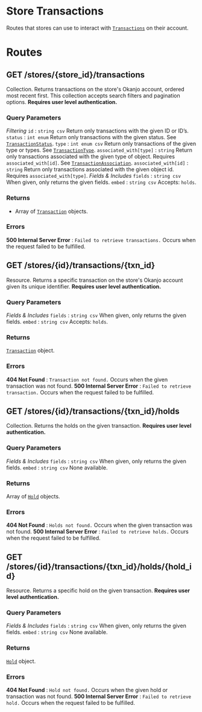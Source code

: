 # Store Transactions

Routes that stores can use to interact with [`Transactions`](Objects.html#Transaction) on their account.


# Routes

## GET /stores/{store_id}/transactions

Collection. Returns transactions on the store's Okanjo account, ordered most recent first. This collection accepts search filters and pagination options. **Requires user level authentication.**


### Query Parameters

*Filtering*
`id`
:   `string csv` Return only transactions with the given ID or ID’s.
`status`
:   `int enum` Return only transactions with the given status. See [`TransactionStatus`](Constants.html#TransactionStatus).
`type`
:   `int enum csv` Return only transactions of the given type or types. See [`TransactionType`](Constants.html#TransactionType).
`associated_with[type]`
:   `string` Return only transactions associated with the given type of object. Requires `associated_with[id]`. See [`TransactionAssociation`](Constants.html#TransactionAssociation).
`associated_with[id]`
:   `string` Return only transactions associated with the given object id. Requires `associated_with[type]`.
*Fields & Includes*
`fields`
:   `string csv` When given, only returns the given fields.
`embed`
:   `string csv` Accepts: `holds`.

### Returns

* Array of [`Transaction`](Objects.html#Transaction) objects.

### Errors

**500 Internal Server Error**
:   `Failed to retrieve transactions.` Occurs when the request failed to be fulfilled.


## GET /stores/{id}/transactions/{txn_id}

Resource. Returns a specific transaction on the store's Okanjo account given its unique identifier. **Requires user level authentication.**

### Query Parameters

*Fields & Includes*
`fields`
:   `string csv` When given, only returns the given fields.
`embed`
:   `string csv` Accepts: `holds`.

### Returns

[`Transaction`](Objects.html#Transaction) object.

### Errors

**404 Not Found**
:   `Transaction not found.` Occurs when the given transaction was not found.
**500 Internal Server Error**
:   `Failed to retrieve transaction.` Occurs when the request failed to be fulfilled.


## GET /stores/{id}/transactions/{txn_id}/holds

Collection. Returns the holds on the given transaction. **Requires user level authentication.**

### Query Parameters

*Fields & Includes*
`fields`
:   `string csv` When given, only returns the given fields.
`embed`
:   `string csv` None available.

### Returns

Array of [`Hold`](Objects.html#Hold) objects.

### Errors

**404 Not Found**
:   `Holds not found.` Occurs when the given transaction was not found.
**500 Internal Server Error**
:   `Failed to retrieve holds.` Occurs when the request failed to be fulfilled.

## GET /stores/{id}/transactions/{txn_id}/holds/{hold_id}

Resource. Returns a specific hold on the given transaction. **Requires user level authentication.**

### Query Parameters

*Fields & Includes*
`fields`
:   `string csv` When given, only returns the given fields.
`embed`
:   `string csv` None available.

### Returns

[`Hold`](Objects.html#Hold) object.

### Errors

**404 Not Found**
:   `Hold not found.` Occurs when the given hold or transaction was not found.
**500 Internal Server Error**
:   `Failed to retrieve hold.` Occurs when the request failed to be fulfilled.

